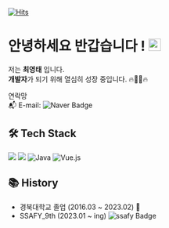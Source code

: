 [![Hits](https://hits.seeyoufarm.com/api/count/incr/badge.svg?url=https%3A%2F%2Fgithub.com%2FYT0602%2Fhit-counter&count_bg=%234CB5DE&title_bg=%23555555&icon=&icon_color=%2356BBDE&title=hits&edge_flat=false)](https://hits.seeyoufarm.com)

# 안녕하세요 반갑습니다 ! <img src="https://media.giphy.com/media/hvRJCLFzcasrR4ia7z/giphy.gif" width="25" /></h2>
저는 **최영태** 입니다. </br>
**개발자**가 되기 위해 열심히 성장 중입니다. 🔥👨‍💻🔥</br>


연락망 </br>
📬 E-mail: ![Naver Badge](https://img.shields.io/badge/dudxo7721%40naver.com-NAVER-brightgreen)



## 🛠 Tech Stack
<img src="https://img.shields.io/badge/Python-3776AB?style=flat-square&logo=Python&logoColor=white"/> <img src="https://img.shields.io/badge/JavaScript-F7DF1E?style=flat-square&logo=JavaScript&logoColor=white"/> <img alt="Java" src="https://img.shields.io/badge/-Java-007396?style=flat-square&logo=java&logoColor=white" /> ![Vue.js](https://img.shields.io/badge/-Vue.js-4FC08D?&style=flat-square&logo=Vue.js&logoColor=white)



## 📚 History
- 경북대학교 졸업 (2016.03 ~ 2023.02) 🏫
- SSAFY_9th (2023.01 ~ ing) ![ssafy Badge](https://img.shields.io/badge/-SSAFY-blue)
